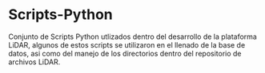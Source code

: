 # Scripts-Python

Conjunto de Scripts Python utlizados dentro del desarrollo de la plataforma LiDAR, 
algunos de estos scripts se utilizaron en el llenado de la base de datos, asi como 
del manejo de los directorios dentro del repositorio de archivos LiDAR.
